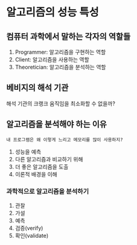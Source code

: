 # 알고리즘의 성능 특성

## 컴퓨터 과학에서 말하는 각자의 역할들

1. Programmer: 알고리즘을 구현하는 역할
2. Client: 알고리즘을 사용하는 역할
3. Theoretician: 알고리즘을 분석하는 역할

## 베비지의 해석 기관

해석 기관의 크랭크 움직임을 최소화할 수 없을까?

## 알고리즘을 분석해야 하는 이유

`내 프로그램은 왜 이렇게 느리고 메모리를 많이 사용하지?`

1. 성능을 예측
2. 다른 알고리즘과 비교하기 위해
3. 더 좋은 알고리즘을 도출
4. 이론적 배경을 이해

### 과학적으로 알고리즘을 분석하기

1. 관찰
2. 가설
3. 예측
4. 검증(verify)
5. 확인(validate)
